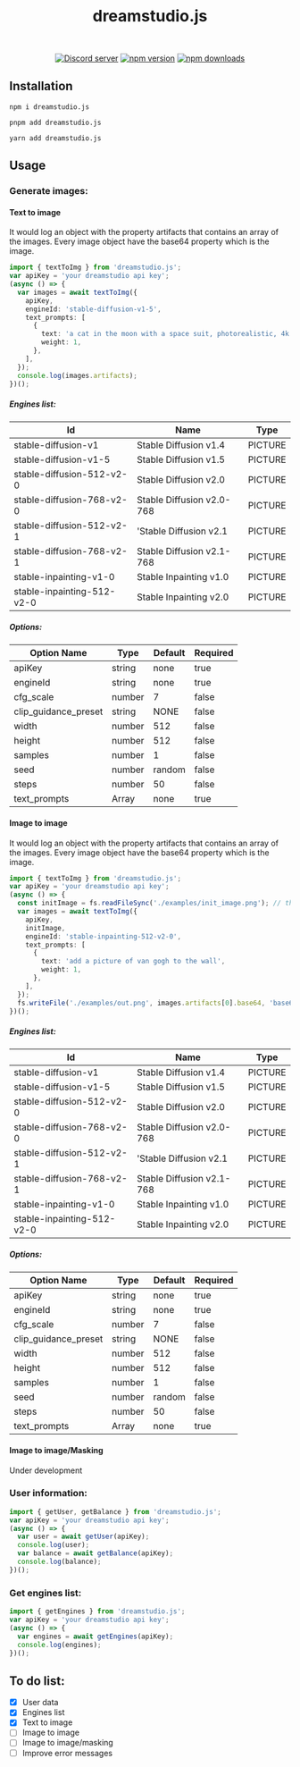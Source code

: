 <div align="center">
  <br />
  <h1>dreamstudio.js </h1>
  <br />
  <p>
    <a href="https://dsc.gg/turing" target="_blank"><img src="https://img.shields.io/discord/899761438996963349?color=5865F2&logo=discord&logoColor=white&style=for-the-badge" alt="Discord server" /></a>
    <a href="https://www.npmjs.com/package/dreamstudio.js" target="_blank"><img src="https://img.shields.io/npm/v/dreamstudio.js.svg?style=for-the-badge" alt="npm version" /></a>
    <a href="https://www.npmjs.com/package/dreamstudio.js" target="_blank"><img src="https://img.shields.io/npm/dw/dreamstudio.js?style=for-the-badge" alt="npm downloads" /></a>
  </p>
</div>

## Installation

```
npm i dreamstudio.js

pnpm add dreamstudio.js

yarn add dreamstudio.js
```

## Usage

### Generate images:

#### Text to image

It would log an object with the property artifacts that contains an array of the images. Every image object have the base64 property which is the image.

```typescript
import { textToImg } from 'dreamstudio.js';
var apiKey = 'your dreamstudio api key';
(async () => {
  var images = await textToImg({
    apiKey,
    engineId: 'stable-diffusion-v1-5',
    text_prompts: [
      {
        text: 'a cat in the moon with a space suit, photorealistic, 4k',
        weight: 1,
      },
    ],
  });
  console.log(images.artifacts);
})();
```

##### Engines list:

| Id                         | Name                      | Type    |
| -------------------------- | ------------------------- | ------- |
| stable-diffusion-v1        | Stable Diffusion v1.4     | PICTURE |
| stable-diffusion-v1-5      | Stable Diffusion v1.5     | PICTURE |
| stable-diffusion-512-v2-0  | Stable Diffusion v2.0     | PICTURE |
| stable-diffusion-768-v2-0  | Stable Diffusion v2.0-768 | PICTURE |
| stable-diffusion-512-v2-1  | 'Stable Diffusion v2.1    | PICTURE |
| stable-diffusion-768-v2-1  | Stable Diffusion v2.1-768 | PICTURE |
| stable-inpainting-v1-0     | Stable Inpainting v1.0    | PICTURE |
| stable-inpainting-512-v2-0 | Stable Inpainting v2.0    | PICTURE |

##### Options:

| Option Name          | Type   | Default | Required |
| -------------------- | ------ | ------- | -------- |
| apiKey               | string | none    | true     |
| engineId             | string | none    | true     |
| cfg_scale            | number | 7       | false    |
| clip_guidance_preset | string | NONE    | false    |
| width                | number | 512     | false    |
| height               | number | 512     | false    |
| samples              | number | 1       | false    |
| seed                 | number | random  | false    |
| steps                | number | 50      | false    |
| text_prompts         | Array  | none    | true     |

#### Image to image

It would log an object with the property artifacts that contains an array of the images. Every image object have the base64 property which is the image.

```typescript
import { textToImg } from 'dreamstudio.js';
var apiKey = 'your dreamstudio api key';
(async () => {
  const initImage = fs.readFileSync('./examples/init_image.png'); // the initial image path
  var images = await textToImg({
    apiKey,
    initImage,
    engineId: 'stable-inpainting-512-v2-0',
    text_prompts: [
      {
        text: 'add a picture of van gogh to the wall',
        weight: 1,
      },
    ],
  });
  fs.writeFile('./examples/out.png', images.artifacts[0].base64, 'base64'); // save the result
})();
```

##### Engines list:

| Id                         | Name                      | Type    |
| -------------------------- | ------------------------- | ------- |
| stable-diffusion-v1        | Stable Diffusion v1.4     | PICTURE |
| stable-diffusion-v1-5      | Stable Diffusion v1.5     | PICTURE |
| stable-diffusion-512-v2-0  | Stable Diffusion v2.0     | PICTURE |
| stable-diffusion-768-v2-0  | Stable Diffusion v2.0-768 | PICTURE |
| stable-diffusion-512-v2-1  | 'Stable Diffusion v2.1    | PICTURE |
| stable-diffusion-768-v2-1  | Stable Diffusion v2.1-768 | PICTURE |
| stable-inpainting-v1-0     | Stable Inpainting v1.0    | PICTURE |
| stable-inpainting-512-v2-0 | Stable Inpainting v2.0    | PICTURE |

##### Options:

| Option Name          | Type   | Default | Required |
| -------------------- | ------ | ------- | -------- |
| apiKey               | string | none    | true     |
| engineId             | string | none    | true     |
| cfg_scale            | number | 7       | false    |
| clip_guidance_preset | string | NONE    | false    |
| width                | number | 512     | false    |
| height               | number | 512     | false    |
| samples              | number | 1       | false    |
| seed                 | number | random  | false    |
| steps                | number | 50      | false    |
| text_prompts         | Array  | none    | true     |

#### Image to image/Masking

Under development

### User information:

```typescript
import { getUser, getBalance } from 'dreamstudio.js';
var apiKey = 'your dreamstudio api key';
(async () => {
  var user = await getUser(apiKey);
  console.log(user);
  var balance = await getBalance(apiKey);
  console.log(balance);
})();
```

### Get engines list:

```typescript
import { getEngines } from 'dreamstudio.js';
var apiKey = 'your dreamstudio api key';
(async () => {
  var engines = await getEngines(apiKey);
  console.log(engines);
})();
```

## To do list:

- [x] User data
- [x] Engines list
- [x] Text to image
- [ ] Image to image
- [ ] Image to image/masking
- [ ] Improve error messages
